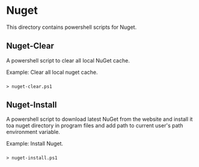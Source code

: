 # Nuget

This directory contains powershell scripts for Nuget.

## Nuget-Clear

A powershell script to clear all local NuGet cache.

Example: Clear all local nuget cache.

###
    > nuget-clear.ps1

## Nuget-Install

A powershell script to download latest NuGet from the website and install it toa nuget directory in program files and add path to current user's path environment variable.

Example: Install Nuget.

###
    > nuget-install.ps1